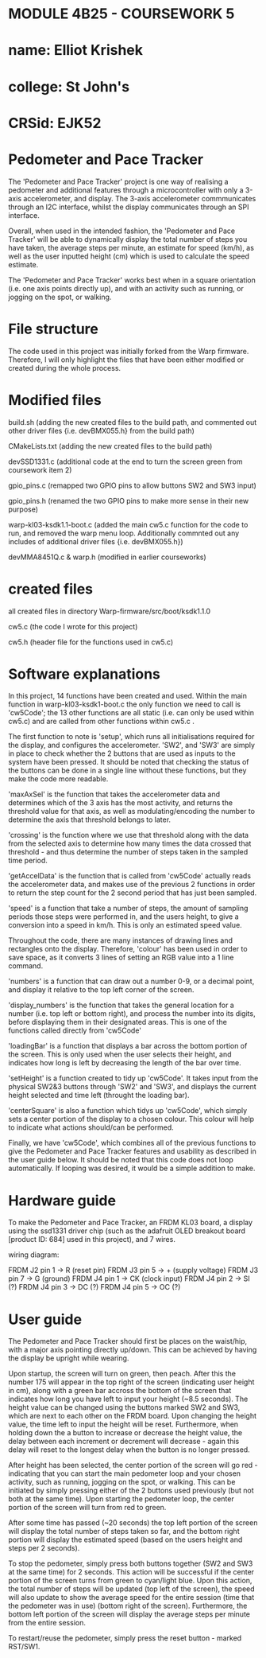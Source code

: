 # MODULE 4B25 - COURSEWORK 5

# name:		Elliot Krishek
# college:	St John's
# CRSid:	EJK52

# Pedometer and Pace Tracker

The 'Pedometer and Pace Tracker' project is one way of realising a pedometer and additional features through a microcontroller with only a 3-axis accelerometer, and display. The 3-axis accelerometer commmunicates through an I2C interface, whilst the display communicates through an SPI interface.

Overall, when used in the intended fashion, the 'Pedometer and Pace Tracker' will be able to dynamically display the total number of steps you have taken, the average steps per minute, an estimate for speed (km/h), as well as the user inputted height (cm) which is used to calculate the speed estimate.

The 'Pedometer and Pace Tracker' works best when in a square orientation (i.e. one axis points directly up), and with an activity such as running, or jogging on the spot, or walking.

# File structure

The code used in this project was initially forked from the Warp firmware. Therefore, I will only highlight the files that have been either modified or created during the whole process.

# Modified files

build.sh					(adding the new created files to the build path, and commented out other driver files {i.e. devBMX055.h} from the build path)

CMakeLists.txt				(adding the new created files to the build path)

devSSD1331.c				(additional code at the end to turn the screen green from coursework item 2)

gpio_pins.c				(remapped two GPIO pins to allow buttons SW2 and SW3 input)

gpio_pins.h				(renamed the two GPIO pins to make more sense in their new purpose)

warp-kl03-ksdk1.1-boot.c	(added the main cw5.c function for the code to run, and removed the warp menu loop. Additionally commnted out any includes of additional driver files {i.e. devBMX055.h})

devMMA8451Q.c & warp.h 	(modified in earlier courseworks)

# created files
all created files in directory Warp-firmware/src/boot/ksdk1.1.0

cw5.c						(the code I wrote for this project)

cw5.h						(header file for the functions used in cw5.c)

# Software explanations

In this project, 14 functions have been created and used. Within the main function in warp-kl03-ksdk1-boot.c the only function we need to call is 'cw5Code'; the 13 other functions are all static (i.e. can only be used within cw5.c) and are called from other functions within cw5.c .

The first function to note is 'setup', which runs all initialisations required for the display, and configures the accelerometer. 'SW2', and 'SW3' are simply in place to check whether the 2 buttons that are used as inputs to the system have been pressed. It should be noted that checking the status of the buttons can be done in a single line without these functions, but they make the code more readable.

'maxAxSel' is the function that takes the accelerometer data and determines which of the 3 axis has the most activity, and returns the threshold value for that axis, as well as modulating/encoding the number to determine the axis that threshold belongs to later.

'crossing' is the function where we use that threshold along with the data from the selected axis to determine how many times the data crossed that threshold - and thus determine the number of steps taken in the sampled time period.

'getAccelData' is the function that is called from 'cw5Code' actually reads the accelerometer data, and makes use of the previous 2 functions in order to return the step count for the 2 second period that has just been sampled.

'speed' is a function that take a number of steps, the amount of sampling periods those steps were performed in, and the users height, to give a conversion into a speed in km/h. This is only an estimated speed value.

Throughout the code, there are many instances of drawing lines and rectangles onto the display. Therefore, 'colour' has been used in order to save space, as it converts 3 lines of setting an RGB value into a 1 line command.

'numbers' is a function that can draw out a number 0-9, or a decimal point, and display it relative to the top left corner of the screen.

'display_numbers' is the function that takes the general location for a number (i.e. top left or bottom right), and process the number into its digits, before displaying them in their designated areas. This is one of the functions called directly from 'cw5Code'

'loadingBar' is a function that displays a bar across the bottom portion of the screen. This is only used when the user selects their height, and indicates how long is left by decreasing the length of the bar over time.

'setHeight' is a function created to tidy up 'cw5Code'. It takes input from the physical SW2&3 buttons through 'SW2' and 'SW3', and displays the current height selected and time left (throught the loading bar).

'centerSquare' is also a function which tidys up 'cw5Code', which simply sets a center portion of the display to a chosen colour. This colour will help to indicate what actions should/can be performed.

Finally, we have 'cw5Code', which combines all of the previous functions to give the Pedometer and Pace Tracker features and usability as described in the user guide below. It should be noted that this code does not loop automatically. If looping was desired, it would be a simple addition to make.

# Hardware guide

To make the Pedometer and Pace Tracker, an FRDM KL03 board, a display using the ssd1331 driver chip (such as the adafruit OLED breakout board [product ID: 684] used in this project), and 7 wires.

wiring diagram:

FRDM J2 pin 1 -> R (reset pin)
FRDM J3 pin 5 -> + (supply voltage)
FRDM J3 pin 7 -> G (ground)
FRDM J4 pin 1 -> CK (clock input)
FRDM J4 pin 2 -> SI (?)
FRDM J4 pin 3 -> DC (?)
FRDM J4 pin 5 -> OC (?)

# User guide

The Pedometer and Pace Tracker should first be places on the waist/hip, with a major axis pointing directly up/down. This can be achieved by having the display be upright while wearing.

Upon startup, the screen will turn on green, then peach. After this the number 175 will appear in the top right of the screen (indicating user height in cm), along with a green bar accross the bottom of the screen that indicates how long you have left to input your height (~8.5 seconds). The height value can be changed using the buttons marked SW2 and SW3, which are next to each other on the FRDM board. Upon changing the height value, the time left to input the height will be reset. Furthermore, when holding down the a button to increase or decrease the height value, the delay between each increment or decrement will decrease - again this delay will reset to the longest delay when the button is no longer pressed.

After height has been selected, the center portion of the screen will go red - indicating that you can start the main pedometer loop and your chosen activity, such as running, jogging on the spot, or walking. This can be initiated by simply pressing either of the 2 buttons used previously (but not both at the same time). Upon starting the pedometer loop, the center portion of the screen will turn from red to green.

After some time has passed (~20 seconds) the top left portion of the screen will display the total number of steps taken so far, and the bottom right portion will display the estimated speed (based on the users height and steps per 2 seconds).

To stop the pedometer, simply press both buttons together (SW2 and SW3 at the same time) for 2 seconds. This action will be successful if the center portion of the screen turns from green to cyan/light blue. Upon this action, the total number of steps will be updated (top left of the screen), the speed will also update to show the average speed for the entire session (time that the pedometer was in use) (bottom right of the screen). Furthermore, the bottom left portion of the screen will display the average steps per minute from the entire session.

To restart/reuse the pedometer, simply press the reset button - marked RST/SW1.
